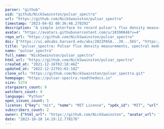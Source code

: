 ```yaml
---
parser: "github"
uid: "github/NickSwainston/pulsar_spectra"
url: "https://github.com/NickSwainston/pulsar_spectra"
timestamp: "2023-04-02 00:36:48.270292"
description: "A simple interface to record pulsar's flux density measurements for a large number of papers and perform fitting of spectral models."
avatar: "https://avatars.githubusercontent.com/u/18390846?v=4"
repo_url: "https://github.com/NickSwainston/pulsar_spectra"
doi: ["https://ui.adsabs.harvard.edu/abs/2022PASA...39...56S", "https://ui.adsabs.harvard.edu/abs/2023ascl.soft03019S/abstract"]
title: "pulsar_spectra: Pulsar flux density measurements, spectral models fitting, and catalog"
name: "pulsar_spectra"
full_name: "NickSwainston/pulsar_spectra"
html_url: "https://github.com/NickSwainston/pulsar_spectra"
created_at: "2021-12-16T02:18:46Z"
updated_at: "2022-12-22T01:02:18Z"
clone_url: "https://github.com/NickSwainston/pulsar_spectra.git"
homepage: "https://pulsar-spectra.readthedocs.io"
size: 5274
stargazers_count: 9
watchers_count: 9
language: "Python"
open_issues_count: 5
license: {"key": "mit", "name": "MIT License", "spdx_id": "MIT", "url": "https://api.github.com/licenses/mit", "node_id": "MDc6TGljZW5zZTEz"}
subscribers_count: 2
owner: {"html_url": "https://github.com/NickSwainston", "avatar_url": "https://avatars.githubusercontent.com/u/18390846?v=4", "login": "NickSwainston", "type": "User"}
date: "2023-10-28 14:19:12.778178"
---
```

